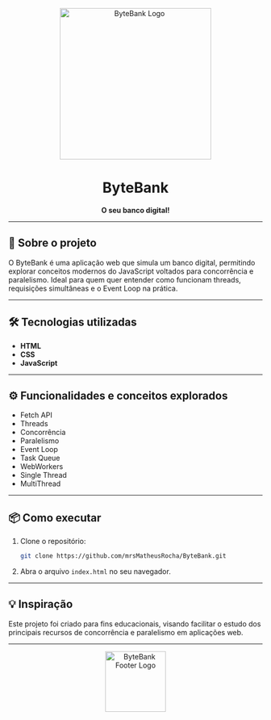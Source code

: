 <p align="center">
  <img src="https://imgur.com/1mc1qX7.png" alt="ByteBank Logo" width="300"/>
</p>

<h1 align="center">ByteBank</h1>
<p align="center"><b>O seu banco digital!</b></p>

<hr>

## 🚀 Sobre o projeto

O ByteBank é uma aplicação web que simula um banco digital, permitindo explorar conceitos modernos do JavaScript voltados para concorrência e paralelismo. Ideal para quem quer entender como funcionam threads, requisições simultâneas e o Event Loop na prática.

---

## 🛠️ Tecnologias utilizadas

- **HTML**
- **CSS**
- **JavaScript**

---

## ⚙️ Funcionalidades e conceitos explorados

- Fetch API
- Threads
- Concorrência
- Paralelismo
- Event Loop
- Task Queue
- WebWorkers
- Single Thread
- MultiThread

---

## 📦 Como executar

1. Clone o repositório:
   ```bash
   git clone https://github.com/mrsMatheusRocha/ByteBank.git
   ```
2. Abra o arquivo `index.html` no seu navegador.

---

## 💡 Inspiração

Este projeto foi criado para fins educacionais, visando facilitar o estudo dos principais recursos de concorrência e paralelismo em aplicações web.

---

<p align="center">
  <img src="https://imgur.com/1mc1qX7.png" alt="ByteBank Footer Logo" width="120"/>
</p>
